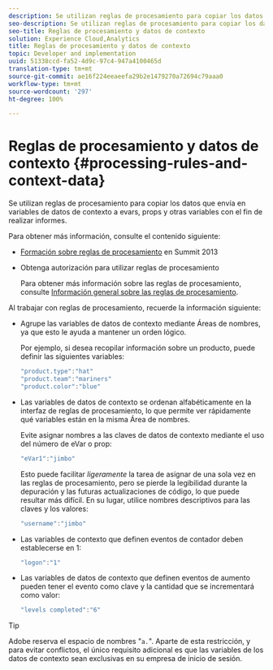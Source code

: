 ```yaml
---
description: Se utilizan reglas de procesamiento para copiar los datos que envía en variables de datos de contexto a evars, props y otras variables con el fin de realizar informes.
seo-description: Se utilizan reglas de procesamiento para copiar los datos que envía en variables de datos de contexto a evars, props y otras variables con el fin de realizar informes.
seo-title: Reglas de procesamiento y datos de contexto
solution: Experience Cloud,Analytics
title: Reglas de procesamiento y datos de contexto
topic: Developer and implementation
uuid: 51338ccd-fa52-4d9c-97c4-947a4100465d
translation-type: tm+mt
source-git-commit: ae16f224eeaeefa29b2e1479270a72694c79aaa0
workflow-type: tm+mt
source-wordcount: '297'
ht-degree: 100%

---
```



# Reglas de procesamiento y datos de contexto {#processing-rules-and-context-data}

Se utilizan reglas de procesamiento para copiar los datos que envía en variables de datos de contexto a evars, props y otras variables con el fin de realizar informes.

Para obtener más información, consulte el contenido siguiente:

* [Formación sobre reglas de procesamiento](https://tv.adobe.com/embed/1181/16506/) en Summit 2013
* Obtenga autorización para utilizar reglas de procesamiento

   Para obtener más información sobre las reglas de procesamiento, consulte [Información general sobre las reglas de procesamiento](https://docs.adobe.com/content/help/es-ES/analytics/admin/admin-tools/processing-rules/processing-rules.html).

Al trabajar con reglas de procesamiento, recuerde la información siguiente:

* Agrupe las variables de datos de contexto mediante Áreas de nombres, ya que esto le ayuda a mantener un orden lógico.

   Por ejemplo, si desea recopilar información sobre un producto, puede definir las siguientes variables:

   ```js
   "product.type":"hat" 
   "product.team":"mariners" 
   "product.color":"blue"
   ```

* Las variables de datos de contexto se ordenan alfabéticamente en la interfaz de reglas de procesamiento, lo que permite ver rápidamente qué variables están en la misma Área de nombres.

   Evite asignar nombres a las claves de datos de contexto mediante el uso del número de eVar o prop:

   ```js
   "eVar1":"jimbo"
   ```

   Esto puede facilitar *ligeramente* la tarea de asignar de una sola vez en las reglas de procesamiento, pero se pierde la legibilidad durante la depuración y las futuras actualizaciones de código, lo que puede resultar más difícil. En su lugar, utilice nombres descriptivos para las claves y los valores:

   ```js
   "username":"jimbo"
   ```

* Las variables de contexto que definen eventos de contador deben establecerse en 1:

   ```js
   "logon":"1"
   ```

* Las variables de datos de contexto que definen eventos de aumento pueden tener el evento como clave y la cantidad que se incrementará como valor:

   ```js
   "levels completed":"6"
   ```

>[!TIP]
>
>Adobe reserva el espacio de nombres &quot;`a.`&quot;. Aparte de esta restricción, y para evitar conflictos, el único requisito adicional es que las variables de los datos de contexto sean exclusivas en su empresa de inicio de sesión.

